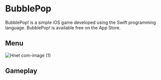 # BubblePop
BubblePop! is a simple iOS game developed using the Swift programming language. BubblePop! is available free on the App Store.

##  Menu

![Hnet com-image (1)](https://user-images.githubusercontent.com/62505788/165939490-7724e6e8-62f4-46ad-ae72-2990af9db885.png)

## Gameplay


